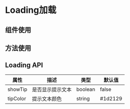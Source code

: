<script setup>
import demo from './demo.vue'

import Method from './method.vue'
</script>

# Loading加载

## 组件使用

<Preview comp-name="Loading" demo-name="demo">
  <demo />
</Preview>

## 方法使用

<Preview comp-name="Loading" demo-name="method">
  <Method />
</Preview>

## Loading API

| 属性 | 描述 | 类型 | 默认值 |
| ---- | ---- | ---- | ---- |
| showTip | 是否显示提示文本 | boolean | false |
| tipColor | 提示文本颜色 | string | #1d2129 |

